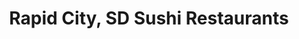 ---
layout: city
title: Rapid City, SD Sushi Restaurants
permalink: /south-dakota/rapid-city/
stateAbbr: SD
stateName: South Dakota
cityName: Rapid City
---